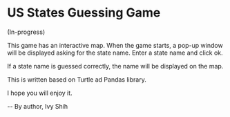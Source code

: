 US States Guessing Game
=======================

(In-progress)

This game has an interactive map.
When the game starts, a pop-up window will be displayed asking for the state name.
Enter a state name and click ok.  

If a state name is guessed correctly, the name will be displayed on the map.

This is written based on Turtle ad Pandas library.

I hope you will enjoy it.

-- By author, Ivy Shih
